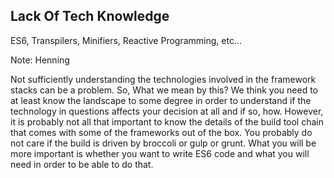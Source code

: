 ##  Lack Of Tech Knowledge

ES6, Transpilers, Minifiers, Reactive Programming, etc...

Note:
Henning

Not sufficiently understanding the technologies involved in the framework stacks can
be a problem. So, What we mean by this?
We think you need to at least know the landscape to some degree in order to understand
if the technology in questions affects your decision at all and if so, how.
However, it is probably not all that important to know the details of the build tool
chain that comes with some of the frameworks out of the box. You probably do not care
if the build is driven by broccoli or gulp or grunt.
What you will be more important is whether you want to write ES6 code and what you
will need in order to be able to do that.
